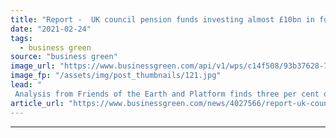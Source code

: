 ```yaml
---
title: "Report -  UK council pension funds investing almost £10bn in fossil fuels"
date: "2021-02-24"
tags: 
  - business green
source: "business green"
image_url: "https://www.businessgreen.com/api/v1/wps/c14f508/93b37628-74a9-4f2c-b09a-f82997404927/11/manchester-web-185x114.jpg"
image_fp: "/assets/img/post_thumbnails/121.jpg"
lead: "
 Analysis from Friends of the Earth and Platform finds three per cent of the total value of the Local Government Pension Scheme is invested in coal, oil and gas  ..."
article_url: "https://www.businessgreen.com/news/4027566/report-uk-council-pension-funds-investing-gbp10bn-fossil-fuels"
---
```


---
